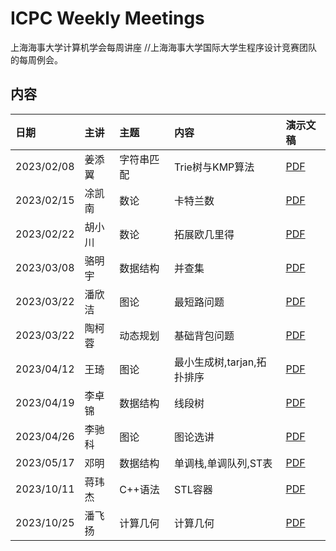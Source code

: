 # ICPC Weekly Meetings
上海海事大学计算机学会每周讲座
//上海海事大学国际大学生程序设计竞赛团队的每周例会。

## 内容

| 日期         | 主讲  | 主题    | 内容          | 演示文稿                                                                                                                                                         |
|:-----------|:----|:------|:------------|:-------------------------------------------------------------------------------------------------------------------------------------------------------------|
| 2023/02/08 | 姜添翼 | 字符串匹配 | Trie树与KMP算法 | [PDF](https://github.com/shmtuaa/icpc-weekly-meetings/blob/main/2023/20230208_%E5%A7%9C%E6%B7%BB%E7%BF%BC_%E5%AD%97%E7%AC%A6%E4%B8%B2%E5%8C%B9%E9%85%8D.pdf) |
| 2023/02/15 | 凃凯南 | 数论    | 卡特兰数        | [PDF](https://github.com/shmtuaa/icpc-weekly-meetings/blob/main/2023/20230215_%E6%B6%82%E5%87%AF%E5%8D%97_%E5%8D%A1%E7%89%B9%E5%85%B0%E6%95%B0.pdf)          |
| 2023/02/22 | 胡小川 | 数论    | 拓展欧几里得      | [PDF](https://github.com/shmtuaa/icpc-weekly-meetings/blob/main/2023/20230222_%E8%83%A1%E5%B0%8F%E5%B7%9D_%E6%95%B0%E5%AD%A6%E5%9F%BA%E7%A1%80.pdf)          |       
| 2023/03/08 | 骆明宇 | 数据结构  | 并查集         | [PDF](https://github.com/shmtuaa/icpc-weekly-meetings/blob/main/2023/20230308_%E9%AA%86%E6%98%8E%E5%AE%87_%E5%B9%B6%E6%9F%A5%E9%9B%86.pptx)                  |       
| 2023/03/22 | 潘欣洁 | 图论    | 最短路问题       | [PDF](https://github.com/shmtuaa/icpc-weekly-meetings/blob/main/2023/20230322_%E6%BD%98%E6%AC%A3%E6%B4%81_%E6%9C%80%E7%9F%AD%E8%B7%AF%E9%97%AE%E9%A2%98.pdf) |
| 2023/03/22 | 陶柯蓉 | 动态规划    | 基础背包问题    | [PDF](https://github.com/shmtuaa/icpc-weekly-meetings/blob/main/2023/20230329_%E9%99%B6%E6%9F%AF%E8%93%89_%E5%9F%BA%E7%A1%80%E8%83%8C%E5%8C%85%E9%97%AE%E9%A2%98.pdf) |
| 2023/04/12 | 王琦 | 图论    | 最小生成树,tarjan,拓扑排序    | [PDF](https://github.com/shmtuaa/icpc-weekly-meetings/blob/main/2023/20230412_%E7%8E%8B%E7%90%A6_mst%2Btarjan.pdf) |
| 2023/04/19 | 李卓锦 | 数据结构   | 线段树    | [PDF](https://github.com/shmtuaa/icpc-weekly-meetings/blob/main/2023/20230419_%E6%9D%8E%E5%8D%93%E9%94%A6_%E7%BA%BF%E6%AE%B5%E6%A0%91.pdf) |
| 2023/04/26 | 李驰科 | 图论   | 图论选讲    | [PDF](https://github.com/shmtuaa/icpc-weekly-meetings/blob/main/2023/20230426_%E6%9D%8E%E9%A9%B0%E7%A7%91_%E5%9B%BE%E8%AE%BA%E9%80%89%E8%AE%B2.pdf) |
| 2023/05/17 | 邓明 | 数据结构   | 单调栈,单调队列,ST表    | [PDF](https://github.com/shmtuaa/icpc-weekly-meetings/blob/main/2023/20230517_%E9%82%93%E6%98%8E_%E5%8D%95%E8%B0%83%E6%A0%88%EF%BC%8C%E5%8D%95%E8%B0%83%E9%98%9F%E5%88%97%EF%BC%8CST%E8%A1%A8.pdf)|
| 2023/10/11 | 蒋玮杰 | C++语法   | STL容器    | [PDF](https://github.com/shmtuaa/icpc-weekly-meetings/blob/main/2023/20231020_%E8%92%8B%E7%8E%AE%E6%9D%B0_stl.pdf)|
| 2023/10/25 | 潘飞扬 | 计算几何   | 计算几何    | [PDF](https://github.com/shmtuaa/icpc-weekly-meetings/blob/main/2023/20231025_%E6%BD%98%E9%A3%9E%E6%89%AC_%E8%AE%A1%E7%AE%97%E5%87%A0%E4%BD%95.pdf)|
